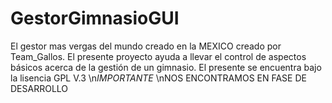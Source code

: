 # GestorGimnasioGUI
El gestor mas vergas del mundo creado en la MEXICO creado por Team_Gallos.
El presente proyecto ayuda a llevar el control de aspectos básicos acerca de la gestión de un gimnasio. 
El presente se encuentra bajo la lisencia GPL V.3
\n*IMPORTANTE*
\nNOS ENCONTRAMOS EN FASE DE DESARROLLO
